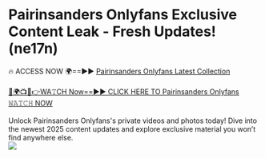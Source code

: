 # Pairinsanders Onlyfans Exclusive Content Leak - Fresh Updates! (ne17n)

🔥 ACCESS NOW 🌍==►► <a href="https://tinyurl.com/kvy9nzfs" rel="nofollow">Pairinsanders Onlyfans Latest Collection</a>
<br><br>
[🔴🌍📺📱👉WA𝚃CH Now==►► CLICK HERE TO Pairinsanders Onlyfans 𝚆𝙰𝚃𝙲𝙷 NOW](https://tinyurl.com/kvy9nzfs)
<br><br>
Unlock Pairinsanders Onlyfans's private videos and photos today! Dive into the newest 2025 content updates and explore exclusive material you won’t find anywhere else.
<br>
<a href="https://tinyurl.com/kvy9nzfs" rel="nofollow" data-target="animated-image.originalLink"><img src="https://camo.githubusercontent.com/8a4f000d20f83aca3bf7ec5f350d767afa0574a8a352519fd8cfa583a6f93a33/68747470733a2f2f692e696d6775722e636f6d2f644a486b345a712e676966" data-canonical-src="https://i.imgur.com/dJHk4Zq.gif" style="max-width: 100%; display: inline-block;" data-target="animated-image.originalImage"></a>
<br>
